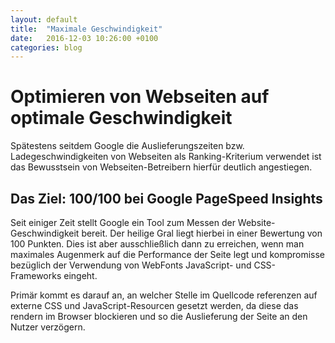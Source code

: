 ```yaml
---
layout: default
title:  "Maximale Geschwindigkeit"
date:   2016-12-03 10:26:00 +0100
categories: blog
---
```


# Optimieren von Webseiten auf optimale Geschwindigkeit

Spätestens seitdem Google die Auslieferungszeiten bzw. Ladegeschwindigkeiten von Webseiten als Ranking-Kriterium verwendet ist das Bewusstsein von Webseiten-Betreibern hierfür deutlich angestiegen.

## Das Ziel: 100/100 bei Google PageSpeed Insights

Seit einiger Zeit stellt Google ein Tool zum Messen der Website-Geschwindigkeit bereit. Der heilige Gral liegt hierbei in einer Bewertung von 100 Punkten. Dies ist aber ausschließlich dann zu erreichen, wenn man maximales Augenmerk auf die Performance der Seite legt und kompromisse bezüglich der Verwendung von WebFonts JavaScript- und CSS-Frameworks eingeht.

Primär kommt es darauf an, an welcher Stelle im Quellcode referenzen auf externe CSS und JavaScript-Resourcen gesetzt werden, da diese das rendern im Browser blockieren und so die Auslieferung der Seite an den Nutzer verzögern.
